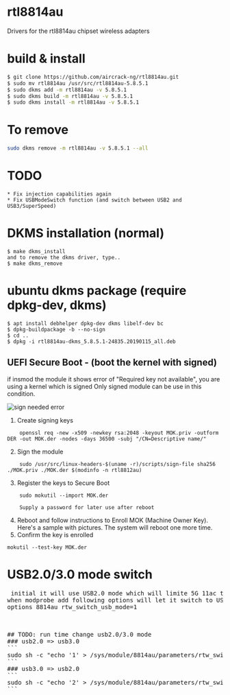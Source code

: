 # rtl8814au
Drivers for the rtl8814au chipset wireless adapters


# build & install
```bash
$ git clone https://github.com/aircrack-ng/rtl8814au.git
$ sudo mv rtl8814au /usr/src/rtl8814au-5.8.5.1
$ sudo dkms add -m rtl8814au -v 5.8.5.1
$ sudo dkms build -m rtl8814au -v 5.8.5.1
$ sudo dkms install -m rtl8814au -v 5.8.5.1
```

# To remove
```bash
sudo dkms remove -m rtl8814au -v 5.8.5.1 --all
```

# TODO
```
* Fix injection capabilities again
* Fix USBModeSwitch function (and switch between USB2 and USB3/SuperSpeed)
```

# DKMS installation (normal)
```
$ make dkms_install
and to remove the dkms driver, type..
$ make dkms_remove
```

# ubuntu dkms package (require dpkg-dev, dkms)
```
$ apt install debhelper dpkg-dev dkms libelf-dev bc 
$ dpkg-buildpackage -b --no-sign
$ cd ..
$ dpkg -i rtl8814au-dkms_5.8.5.1-24835.20190115_all.deb
```


## UEFI Secure Boot - (boot the kernel with signed)
 if insmod the module it shows error of "Required key not available", you are using a kernel which is signed
 Only signed module can be use in this condition.

 ![sign needed error](pics/need-sign.png)

1. Create signing keys

```
    openssl req -new -x509 -newkey rsa:2048 -keyout MOK.priv -outform DER -out MOK.der -nodes -days 36500 -subj "/CN=Descriptive name/"
```
2. Sign the module

```
    sudo /usr/src/linux-headers-$(uname -r)/scripts/sign-file sha256 ./MOK.priv ./MOK.der $(modinfo -n rtl8812au)
```
3. Register the keys to Secure Boot

```
    sudo mokutil --import MOK.der
```
		Supply a password for later use after reboot

4. Reboot and follow instructions to Enroll MOK (Machine Owner Key).
   Here's a sample with pictures. The system will reboot one more time.
5. Confirm the key is enrolled

```
mokutil --test-key MOK.der
```



# USB2.0/3.0 mode switch

<pre>
 initial it will use USB2.0 mode which will limite 5G 11ac throughput (USB2.0 bandwidth only 480Mbps => throughput around 240Mbps)
when modprobe add following options will let it switch to USB3.0 mode at initial driver
options 8814au rtw_switch_usb_mode=1
</<pre>


## TODO: run time change usb2.0/3.0 mode
### usb2.0 => usb3.0
```
sudo sh -c "echo '1' > /sys/module/8814au/parameters/rtw_switch_usb_mode"
```
### usb3.0 => usb2.0
```
sudo sh -c "echo '2' > /sys/module/8814au/parameters/rtw_switch_usb_mode"
```



